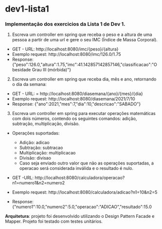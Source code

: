 # dev1-lista1

### Implementação dos exercicios da Lista 1 de Dev 1.

1. Escreva um controller em spring que receba o peso e a altura de uma pessoa a partir de uma url e gere o seu IMC (Índice de Massa Corporal).

- GET - URL: http://localhost:8080/imc/{peso}/{altura}
- Exemplo request: http://localhost:8080/imc/126.0/1.75
- Response: {"peso":126.0,"altura":1.75,"imc":41.142857142857146,"classificacao":"Obesidade Grau III (mórbida)"}

2. Escreva um controller em spring que receba dia, mês e ano, retornando o dia da semana:

- GET - URL:  = http://localhost:8080/diasemana/{ano}/{mes}/{dia} 
- Exemplo request: http://localhost:8080/diasemana/2021/7/10
- Response: {"ano":2021,"mes":7,"dia":10,"descricao":"SABADO"}

3. Escreva um controller em spring para executar operações matemáticas com dois números, contendo os seguintes comandos: adição, subtração, multiplicação, divisão.

- Operações suportadas:
  - Adição: adicao
  - Subtração: subtracao
  - Multiplicação: multiplicacao
  - Divisão: divisao
  - Caso seja enviado outro valor que não as operações suportadas, a operacao será considerada inválida e o resultado é nulo.

- GET -URL: http://localhost:8080/calculadora/operacao?n1=numero1&n2=numero2
- Exemplo request: http://localhost:8080/calculadora/adicao?n1=10&n2=5
- Response: {"numero1":10.0,"numero2":5.0,"operacao":"ADICAO","resultado":15.0

**Arquitetura**: projeto foi desenvolvido utilizando o Design Pattern Facade e Mapper.
Projeto foi testado com testes unitários.
